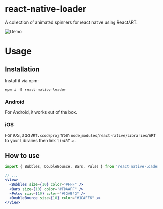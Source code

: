 # react-native-loader
A collection of animated spinners for react native using ReactART.

![Demo](http://f.cl.ly/items/2W0s3L1s3H2W1i2l3q14/react-native-loader.gif)

# Usage
## Installation
Install it via npm:

```
npm i -S react-native-loader
```

### Android
For Android, it works out of the box.

### iOS
For iOS, add `ART.xcodeproj` from `node_modules/react-native/Libraries/ART` to your Libraries then link `libART.a`.

## How to use
```jsx
import { Bubbles, DoubleBounce, Bars, Pulse } from 'react-native-loader';

// ...
<View>
  <Bubbles size={10} color="#FFF" />
  <Bars size={10} color="#FDAAFF" />
  <Pulse size={10} color="#52AB42" />
  <DoubleBounce size={10} color="#1CAFF6" />
</View>

```
